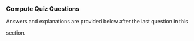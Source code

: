 ### Compute Quiz Questions


Answers and explanations are provided below after the last question in this

section.

